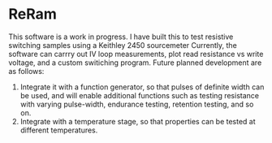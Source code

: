 # ReRam
 This software is a work in progress.
 I have built this to test resistive switching samples using a Keithley 2450 sourcemeter
 Currently, the software can carrry out IV loop measurements, plot read resistance vs write voltage, and a custom switiching program.
 Future planned development are as follows:
  1) Integrate it with a function generator, so that pulses of definite width can be used, and will enable additional functions 
     such as testing resistance with varying pulse-width, endurance testing, retention testing, and so on.
  2) Integrate with a temperature stage, so that properties can be tested at different temperatures.
 
 
